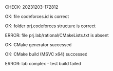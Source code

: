 CHECK: 20231203-172812
OK: file codeforces.id is correct
OK: folder prj.codeforces structure is correct
ERROR: file prj.lab/rational/CMakeLists.txt is absent
OK: CMake generator successed
OK: CMake build (MSVC x64) successed
ERROR: lab complex - test build failed
